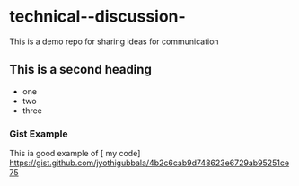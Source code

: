 # technical--discussion-
This is a demo repo for sharing ideas for communication 


## This is a second heading

* one
* two
* three

### Gist Example 
This ia good example of [ my code] https://gist.github.com/jyothigubbala/4b2c6cab9d748623e6729ab95251ce75
